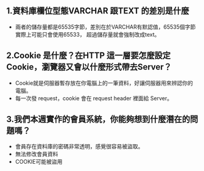 ## 1.資料庫欄位型態VARCHAR 跟TEXT 的差別是什麼
- 兩者的儲存量都是65535字節，差別在於VARCHAR有默認值，65535個字節實際上可能只會使用65533，
  超過儲存量就會強制改成text。

## 2.Cookie 是什麼？在HTTP 這一層要怎麼設定Cookie，瀏覽器又會以什麼形式帶去Server？
- Cookie就是伺服器暫存放在你電腦上的一筆資料，好讓伺服器用來辨認你的電腦。
- 每一次發 request，cookie 會在 request header 裡面給 Server。

## 3.我們本週實作的會員系統，你能夠想到什麼潛在的問題嗎？
- 會員存在資料庫的密碼非常透明，感覺很容易被盜取。
- 無法修改會員資料
- COOKIE可能被盜用
